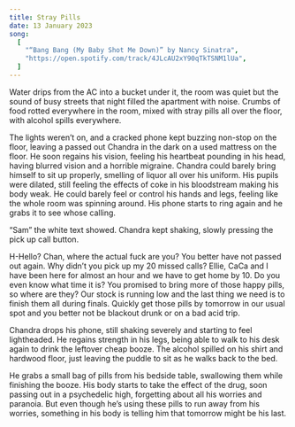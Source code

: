 ```yaml
---
title: Stray Pills
date: 13 January 2023
song:
  [
    "“Bang Bang (My Baby Shot Me Down)” by Nancy Sinatra",
    "https://open.spotify.com/track/4JLcAU2xY90qTkTSNM1lUa",
  ]
---
```


Water drips from the AC into a bucket under it, the room was quiet but the sound of busy streets that night filled the apartment with noise. Crumbs of food rotted everywhere in the room, mixed with stray pills all over the floor, with alcohol spills everywhere.

The lights weren’t on, and a cracked phone kept buzzing non-stop on the floor, leaving a passed out Chandra in the dark on a used mattress on the floor. He soon regains his vision, feeling his heartbeat pounding in his head, having blurred vision and a horrible migraine. Chandra could barely bring himself to sit up properly, smelling of liquor all over his uniform. His pupils were dilated, still feeling the effects of coke in his bloodstream making his body weak. He could barely feel or control his hands and legs, feeling like the whole room was spinning around. His phone starts to ring again and he grabs it to see whose calling.

“Sam” the white text showed. Chandra kept shaking, slowly pressing the pick up call button.

<call-container icon="mobile-screen-button" platform="iPhone (Cellular)" contact="Sam" duration="02:27" img="https://i.imgur.com/zOqC804.png" transcribe-start="09:47 pm" transcribe-end="09:49 pm">
<message contact="Chandra" alignment="right" img="https://i.imgur.com/a5TcwFH.png">H-Hello?</message>
<message contact="Sam" alignment="left" img="https://i.imgur.com/zOqC804.png">Chan, where the actual fuck are you?</message>
<message>You better have not passed out again.</message>
<message>Why didn’t you pick up my 20 missed calls?</message>
<message>Ellie, CaCa and I have been here for almost an hour and we have to get home by 10.</message>
<message>Do you even know what time it is?</message>
<message>You promised to bring more of those happy pills, so where are they?</message>
<message>Our stock is running low and the last thing we need is to finish them all during finals.</message>
<message>Quickly get those pills by tomorrow in our usual spot and you better not be blackout drunk or on a bad acid trip.</message>
</call-container>

Chandra drops his phone, still shaking severely and starting to feel lightheaded. He regains strength in his legs, being able to walk to his desk again to drink the leftover cheap booze. The alcohol spilled on his shirt and hardwood floor, just leaving the puddle to sit as he walks back to the bed.

He grabs a small bag of pills from his bedside table, swallowing them while finishing the booze. His body starts to take the effect of the drug, soon passing out in a psychedelic high, forgetting about all his worries and paranoia. But even though he’s using these pills to run away from his worries, something in his body is telling him that tomorrow might be his last.
